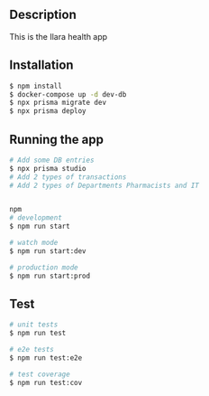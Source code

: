 
## Description

This is the Ilara health app

## Installation

```bash
$ npm install
$ docker-compose up -d dev-db
$ npx prisma migrate dev
$ npx prisma deploy
```

## Running the app

```bash
# Add some DB entries
$ npx prisma studio
# Add 2 types of transactions
# Add 2 types of Departments Pharmacists and IT


npm
# development
$ npm run start

# watch mode
$ npm run start:dev

# production mode
$ npm run start:prod
```

## Test

```bash
# unit tests
$ npm run test

# e2e tests
$ npm run test:e2e

# test coverage
$ npm run test:cov
```
